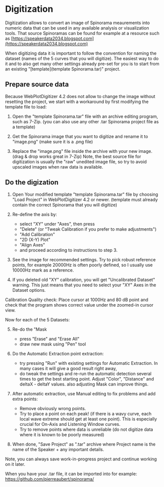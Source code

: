 # Digitization

Digitization allows to convert an image of Spinorama meaurements into numeric data that can be used in any available analysis or visualization tools. That source Spinoramas can be found for example at a resource such as [https://speakerdata2034.blogspot.com](https://speakerdata2034.blogspot.com)

When digitizing data it is important to follow the convention for naming the dataset (names of the 5 curves that you will digitize). The easiest way to do it and to also get many other settings already pre-set for you is to start from an existing "[template](template Spinorama.tar)" project.

## Prepare source data

Because WebPlotDigitizer 4.2 does not allow to change the image without resetting the project, we start with a workaround by first modifying the template file to load:

1. Open the "template Spinorama.tar" file with an archive editing program, such as 7-Zip. (you can also use any other .tar Spinorama project file as a template)

2. Get the Spinorama image that you want to digitize and rename it to "image.png" (make sure it is a .png file)

3. Replace the "image.png" file inside the archive with your new image. (drag & drop works great in 7-Zip)  Note, the best source file for digitization is usually the "raw" unedited image file, so try to avoid upscaled images when raw data is available.

## Do the digization

1. Open Your modified template "template Spinorama.tar" file by choosing "Load Project" in WebPlotDigitizer 4.2 or newer. (template must already contain the correct Spinorama that you will digitize)

2. Re-define the axis by:

	- select "XY" under "Axes", then press 
	- "Delete" (or "Tweak Calibration if you prefer to make adjustments")
	- "Add Calibration"
	- "2D (X-Y) Plot"
	- "Align Axes"
	- and proceed according to instructions to step 3.

3. See the image for recommended settings. Try to pick robust reference points, for example 20000Hz is often poorly defined, so I usually use 10000Hz mark as a reference.

4. If you deleted old "XY" calibration, you will get "Uncalibrated Dataset" warning. This just means that you need to select your "XY" Axes in the Dataset options.

Calibration Quality check: Place cursor at 1000Hz and 80 dB point and check that the program shows correct value under the zoomed-in cursor view.

Now for each of the 5 Datasets:

5. Re-do the "Mask

	- press "Erase" and "Erase All"
	- draw new mask using "Pen" tool

6. Do the Automatic Extraction point extraction:

	- try pressing "Run" with existing settings for Automatic Extraction. In many cases it will give a good result right away,
	- do tweak the settings and re-run the automatic detection several times to get the best starting point. Adjust "Color", "Distance" and deltaX - deltaY values. also adjusting Mask can improve things.

7. After automatic extraction, use Manual editing to fix problems and add extra points:

	- Remove obviously wrong points.
	- Try to place a point on each peak! (if there is a wavy curve, each local wave extreme should get at least one point). This is especially crucial for On-Axis and Listening Window curves.
	- Try to remove points where data is unreliable (do not digitize data where it is known to be poorly measured)

8. When done, "Save Project" as ".tar" archive where Project name is the name of the Speaker + any important details. 

Note, you can always save work-in-progress project and continue working on it later.

When you have your .tar file, it can be imported into for example: https://github.com/pierreaubert/spinorama/ 
